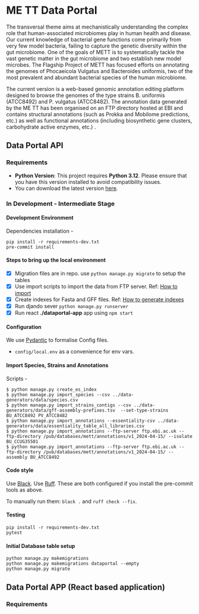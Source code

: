 # ME TT Data Portal

The transversal theme aims at mechanistically understanding the complex role that human-associated microbiomes play in
human health and disease. Our current knowledge of bacterial gene functions come primarily from very few model bacteria,
failing to capture the genetic diversity within the gut microbiome. One of the goals of METT is to systematically tackle
the vast genetic matter in the gut microbiome and two establish new model microbes. The Flagship Project of METT has
focused efforts on annotating the genomes of Phocaeicola Vulgatus and Bacteroides uniformis, two of the most prevalent
and abundant bacterial species of the human microbiome.

The current version is a web-based genomic annotation editing platform designed to browse the genomes of the type
strains B. uniformis (ATCC8492) and P. vulgatus (ATCC8482). The annotation data generated by the ME TT has been
organised on an FTP directory hosted at EBI and contains structural annotations (such as Prokka and Mobilome
predictions, etc.) as well as functional annotations (including biosynthetic gene clusters, carbohydrate active enzymes,
etc.) .

## Data Portal API

### Requirements

- **Python Version**: This project requires **Python 3.12**. Please ensure that you have this version installed to avoid
  compatibility issues.
- You can download the latest version [here](https://www.python.org/downloads/).

### In Development - Intermediate Stage

#### Development Environment

Dependencies installation -

```shell
pip install -r requirements-dev.txt
pre-commit install
```

#### Steps to bring up the local environment

- [X] Migration files are in repo. use ```python manage.py migrate``` to setup the tables
- [X] Use import scripts to import the data from FTP server.
  Ref: [How to import](data-generators/import-scripts/README.md)
- [X] Create indexes for Fasta and GFF files.
  Ref: [How to generate indexes](data-generators/index-scripts/README.md)
- [X] Run djando sever ```python manage.py runserver```
- [X] Run react **./dataportal-app** app using ```npm start```

#### Configuration

We use [Pydantic](https://pydantic-docs.helpmanual.io/) to formalise Config files.

- `config/local.env` as a convenience for env vars.

#### Import Species, Strains and Annotations

Scripts -

```shell
$ python manage.py create_es_index
$ python manage.py import_species --csv ../data-generators/data/species.csv
$ python manage.py import_strains_contigs --csv ../data-generators/data/gff-assembly-prefixes.tsv  --set-type-strains BU_ATCC8492 PV_ATCC8482
$ python manage.py import_annotations --essentiality-csv ../data-generators/data/essentiality_table_all_libraries.csv
$ python manage.py import_annotations --ftp-server ftp.ebi.ac.uk --ftp-directory /pub/databases/mett/annotations/v1_2024-04-15/ --isolate BU_CCUG35501
$ python manage.py import_annotations --ftp-server ftp.ebi.ac.uk --ftp-directory /pub/databases/mett/annotations/v1_2024-04-15/ --assembly BU_ATCC8492

```

#### Code style

Use [Black](https://black.readthedocs.io/en/stable/).
Use [Ruff](https://docs.astral.sh/ruff/installation/).
These are both configured if you install the pre-commit tools as above.

To manually run them:
`black .` and `ruff check --fix`.

#### Testing

```shell
pip install -r requirements-dev.txt
pytest
```

#### Initial Database table setup

```shell
python manage.py makemigrations
python manage.py makemigrations dataportal --empty
python manage.py migrate
```

## Data Portal APP (React based application)

### Requirements
